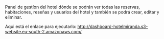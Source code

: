 Panel de gestíon del hotel dónde se podrán ver todas las reservas, habitaciones, reseñas y usuarios del hotel y también se podrá crear, editar y eliminar.

Aqui está el enlace para ejecutarlo: http://dashboard-hotelmiranda.s3-website.eu-south-2.amazonaws.com/
